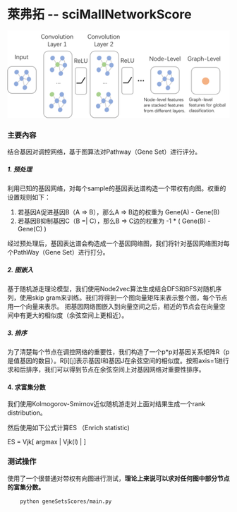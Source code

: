 

# 萊弗拓 -- sciMallNetworkScore

![](./pic/graphConv.png)

### 主要內容

结合基因对调控网络，基于图算法对Pathway（Gene Set）进行评分。

##### 1. 预处理

利用已知的基因网络，对每个sample的基因表达谱构造一个带权有向图。权重的设置规则如下：

1. 若基因A促进基因B（A => B），那么A => B边的权重为 Gene(A) - Gene(B)
2. 若基因B抑制基因C（B =| C），那么B => C边的权重为 -1 * ( Gene(B) - Gene(C) )

经过预处理后，基因表达谱会构造成一个基因网络图，我们将针对基因网络图对每个PathWay（Gene Set）进行打分。

##### 2. 图嵌入

基于随机游走理论模型，我们使用Node2vec算法生成结合DFS和BFS对随机序列，使用skip gram来训练。我们将得到一个图向量矩阵来表示整个图，每个节点用一个向量来表示。
把基因网络图嵌入到向量空间之后，相近的节点会在向量空间中有更大的相似度（余弦空间上更相近）。

##### 3. 排序

为了清楚每个节点在调控网络的重要性，我们构造了一个p*p对基因关系矩阵R（p是值基因的数目）。R[i][j]表示基因I和基因J在余弦空间的相似度。按照axis=1进行求和后排序，我们可以得到节点在余弦空间上对基因网络对重要性排序。

#### 4. 求富集分数

我们使用Kolmogorov-Smirnov近似随机游走对上面对结果生成一个rank distribution。

然后使用如下公式计算ES （Enrich statistic)

ES = Vjk[ argmax | Vjk(l) | ]


### 测试操作

使用了一个很普通对带权有向图进行测试，**理论上来说可以求对任何图中部分节点的富集分数。**

```
    python geneSetsScores/main.py

```



